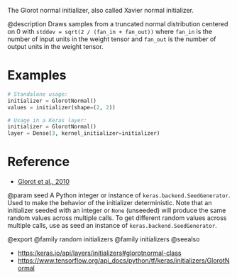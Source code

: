 The Glorot normal initializer, also called Xavier normal initializer.

@description
Draws samples from a truncated normal distribution centered on 0 with
`stddev = sqrt(2 / (fan_in + fan_out))` where `fan_in` is the number of
input units in the weight tensor and `fan_out` is the number of output units
in the weight tensor.

# Examples
```python
# Standalone usage:
initializer = GlorotNormal()
values = initializer(shape=(2, 2))
```

```python
# Usage in a Keras layer:
initializer = GlorotNormal()
layer = Dense(3, kernel_initializer=initializer)
```

# Reference
- [Glorot et al., 2010](http://proceedings.mlr.press/v9/glorot10a.html)

@param seed
A Python integer or instance of
`keras.backend.SeedGenerator`.
Used to make the behavior of the initializer
deterministic. Note that an initializer seeded with an integer
or `None` (unseeded) will produce the same random values
across multiple calls. To get different random values
across multiple calls, use as seed an instance
of `keras.backend.SeedGenerator`.

@export
@family random initializers
@family initializers
@seealso
+ <https:/keras.io/api/layers/initializers#glorotnormal-class>
+ <https://www.tensorflow.org/api_docs/python/tf/keras/initializers/GlorotNormal>
